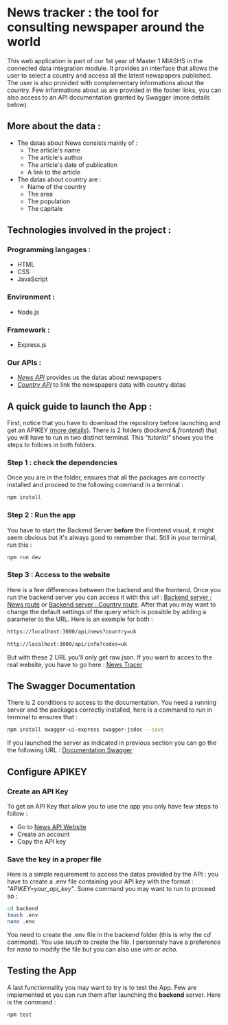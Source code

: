 # News tracker : the tool for consulting newspaper around the world
This web application is part of our 1st year of Master 1 MIASHS in the connected data integration module.
It provides an interface that allows the user to select a country and access all the latest newspapers published. The user is also provided with complementary informations about the country.
Few informations about us are provided in the footer links, you can also access to an API documentation granted by Swagger (more details below).

## More about the data :
- The datas about News consists mainly of :
    - The article's name
    - The article's author
    - The article's date of publication
    - A link to the article
- The datas about country are :
    - Name of the country
    - The area
    - The population
    - The capitale

## Technologies involved in the project :

### Programming langages :
- HTML
- CSS
- JavaScript
### Environment :
- Node.js
### Framework :
-  Express.js
### Our APIs :
- [*News API*](https://newsapi.org/) provides us the datas about newspapers
- [*Country API*](https://restcountries.com) to link the newspapers data with country datas

## A quick guide to launch the App :
First, notice that you have to download the repository before launching and get an APIKEY [(more details)](#configure-apikey). There is 2 folders (*backend* & *frontend*) that you will have to run in two distinct terminal. This *"tutorial"* shows you the steps to follows in both folders.

### Step 1 : check the dependencies 
Once you are in the folder, ensures that all the packages are correctly installed and proceed to the following command in a terminal :

```bash
npm install
```
### Step 2 : Run the app 
You have to start the Backend Server **before** the Frontend visual, it might seem obvious but it's always good to remember that. Still in your terminal, run this :

```bash
npm run dev
```

### Step 3 : Access to the website 
Here is a few differences between the backend and the frontend.
Once you run the backend server you can access it with this url : [Backend server : News route](http://localhost:3000/api/news) or [Backend server : Country route](http://localhost:3000/api/info).
After that you may want to change the default settings of the query which is possible by adding a parameter to the URL. Here is an exemple for both :
```html
https://localhost:3000/api/news?country=uk

http://localhost:3000/api/info?codes=uk
```
But with these 2 URL you'll only get raw json. If you want to acces to the real website, you have to go here : [News Tracer](http://localhost:9090)

## The Swagger Documentation

There is 2 conditions to access to the documentation. You need a running server and the packages correctly installed, here is a command to run in terminal to ensures that :
```bash
npm install swagger-ui-express swagger-jsdoc --save
```
If you launched the server as indicated in previous section you can go the the following URL : [Documentation Swagger](http://localhost:3000/api-docs) 

## Configure APIKEY

### Create an API Key 
To get an API Key that allow you to use the app you only have few steps to follow :
- Go to [News API Website](https://newsapi.org/register)
- Create an account
- Copy the API key

### Save the key in a proper file

Here is a simple requirement to access the datas provided by the API : you have to create a .env file containing your API key with the format : *"APIKEY=your_api_key"*. Some command you may want to run to proceed so :
```bash
cd backend
touch .env
nano .env
```
You need to create the .env file in the backend folder (this is why the *cd* command). You use *touch* to create the file. I personnaly have a preference for *nano* to modify the file but you can also use *vim* or *echo*. 

## Testing the App
A last functionnality you may want to try is to test the App. Few are implemented et you can run them after launching the **backend** server. Here is the command :
```bash
npm test
```


